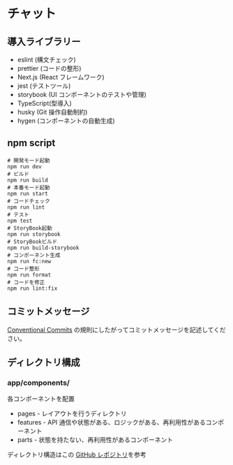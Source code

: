 # チャット

## 導入ライブラリー

- eslint (構文チェック)
- prettier (コードの整形)
- Next.js (React フレームワーク)
- jest (テストツール)
- storybook (UI コンポーネントのテストや管理)
- TypeScript(型導入)
- husky (Git 操作自動制約)
- hygen (コンポーネントの自動生成)

## npm script

```
# 開発モード起動
npm run dev
# ビルド
npm run build
# 本番モード起動
npm run start
# コードチェック
npm run lint
# テスト
npm test
# StoryBook起動
npm run storybook
# StoryBookビルド
npm run build-storybook
# コンポーネント生成
npm run fc:new
# コード整形
npm run format
# コードを修正
npm run lint:fix
```

## コミットメッセージ

[Conventional Commits](https://www.conventionalcommits.org/en/v1.0.0/) の規則にしたがってコミットメッセージを記述してください。

## ディレクトリ構成

### app/components/

各コンポーネントを配置

- pages - レイアウトを行うディレクトリ
- features - API 通信や状態がある、ロジックがある、再利用性があるコンポーネント
- parts - 状態を持たない、再利用性があるコンポーネント

ディレクトリ構造はこの [GitHub レポジトリ](https://github.com/fumi-sagawa/next-simple-template/blob/main/docs/directory-structure.md)を参考
